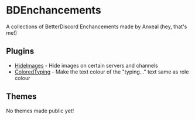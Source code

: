 # BDEnchancements
A collections of BetterDiscord Enchancements made by Anxeal (hey, that's me!)

## Plugins
* [HideImages](https://github.com/Anxeal/BDEnhancements/blob/master/plugins/HideImages.plugin.js) - Hide images on certain servers and channels
* [ColoredTyping](https://github.com/Anxeal/BDEnhancements/blob/master/plugins/ColoredTyping.plugin.js) - Make the text colour of the "typing..." text same as role colour

## Themes
No themes made public yet!